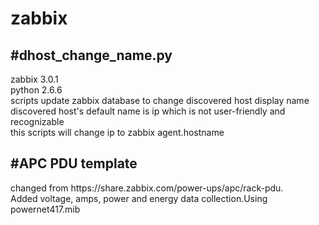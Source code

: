 <h1>zabbix</h1>

<h2>#dhost_change_name.py</h2>
zabbix 3.0.1</br>
python 2.6.6</br>
scripts update zabbix database to change discovered host display name</br>
discovered host's default name is ip which is not user-friendly and recognizable</br>
this scripts will change ip to zabbix agent.hostname</br>

<h2>#APC PDU template</h2>
changed from https://share.zabbix.com/power-ups/apc/rack-pdu.</br>
Added voltage, amps, power and energy data collection.Using powernet417.mib</br>
